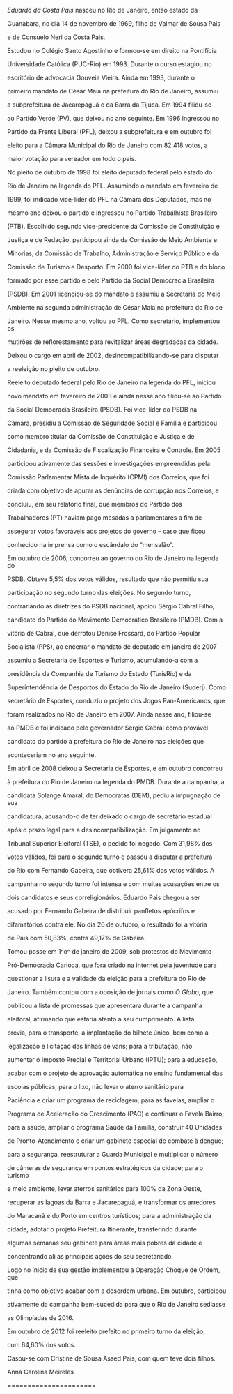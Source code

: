 

*Eduardo da Costa Pais* nasceu no Rio de Janeiro, então estado da

Guanabara, no dia 14 de novembro de 1969, filho de Valmar de Sousa Pais

e de Consuelo Neri da Costa Pais.



Estudou no Colégio Santo Agostinho e formou-se em direito na Pontifícia

Universidade Católica (PUC-Rio) em 1993. Durante o curso estagiou no

escritório de advocacia Gouveia Vieira. Ainda em 1993, durante o

primeiro mandato de César Maia na prefeitura do Rio de Janeiro, assumiu

a subprefeitura de Jacarepaguá e da Barra da Tijuca. Em 1994 filiou-se

ao Partido Verde (PV), que deixou no ano seguinte. Em 1996 ingressou no

Partido da Frente Liberal (PFL), deixou a subprefeitura e em outubro foi

eleito para a Câmara Municipal do Rio de Janeiro com 82.418 votos, a

maior votação para vereador em todo o país.



No pleito de outubro de 1998 foi eleito deputado federal pelo estado do

Rio de Janeiro na legenda do PFL. Assumindo o mandato em fevereiro de

1999, foi indicado vice-líder do PFL na Câmara dos Deputados, mas no

mesmo ano deixou o partido e ingressou no Partido Trabalhista Brasileiro

(PTB). Escolhido segundo vice-presidente da Comissão de Constituição e

Justiça e de Redação, participou ainda da Comissão de Meio Ambiente e

Minorias, da Comissão de Trabalho, Administração e Serviço Público e da

Comissão de Turismo e Desporto. Em 2000 foi vice-líder do PTB e do bloco

formado por esse partido e pelo Partido da Social Democracia Brasileira

(PSDB). Em 2001 licenciou-se do mandato e assumiu a Secretaria do Meio

Ambiente na segunda administração de César Maia na prefeitura do Rio de

Janeiro. Nesse mesmo ano, voltou ao PFL. Como secretário, implementou os

mutirões de reflorestamento para revitalizar áreas degradadas da cidade.

Deixou o cargo em abril de 2002, desincompatibilizando-se para disputar

a reeleição no pleito de outubro.



Reeleito deputado federal pelo Rio de Janeiro na legenda do PFL, iniciou

novo mandato em fevereiro de 2003 e ainda nesse ano filiou-se ao Partido

da Social Democracia Brasileira (PSDB). Foi vice-líder do PSDB na

Câmara, presidiu a Comissão de Seguridade Social e Família e participou

como membro titular da Comissão de Constituição e Justiça e de

Cidadania, e da Comissão de Fiscalização Financeira e Controle. Em 2005

participou ativamente das sessões e investigações empreendidas pela

Comissão Parlamentar Mista de Inquérito (CPMI) dos Correios, que foi

criada com objetivo de apurar as denúncias de corrupção nos Correios, e

concluiu, em seu relatório final, que membros do Partido dos

Trabalhadores (PT) haviam pago mesadas a parlamentares a fim de

assegurar votos favoráveis aos projetos do governo – caso que ficou

conhecido na imprensa como o escândalo do “mensalão”.



Em outubro de 2006, concorreu ao governo do Rio de Janeiro na legenda do

PSDB. Obteve 5,5% dos votos válidos, resultado que não permitiu sua

participação no segundo turno das eleições. No segundo turno,

contrariando as diretrizes do PSDB nacional, apoiou Sérgio Cabral Filho,

candidato do Partido do Movimento Democrático Brasileiro (PMDB). Com a

vitória de Cabral, que derrotou Denise Frossard, do Partido Popular

Socialista (PPS), ao encerrar o mandato de deputado em janeiro de 2007

assumiu a Secretaria de Esportes e Turismo, acumulando-a com a

presidência da Companhia de Turismo do Estado (TurisRio) e da

Superintendência de Desportos do Estado do Rio de Janeiro (Suderj). Como

secretário de Esportes, conduziu o projeto dos Jogos Pan-Americanos, que

foram realizados no Rio de Janeiro em 2007. Ainda nesse ano, filiou-se

ao PMDB e foi indicado pelo governador Sérgio Cabral como provável

candidato do partido à prefeitura do Rio de Janeiro nas eleições que

aconteceriam no ano seguinte.



Em abril de 2008 deixou a Secretaria de Esportes, e em outubro concorreu

à prefeitura do Rio de Janeiro na legenda do PMDB. Durante a campanha, a

candidata Solange Amaral, do Democratas (DEM), pediu a impugnação de sua

candidatura, acusando-o de ter deixado o cargo de secretário estadual

após o prazo legal para a desincompatibilização. Em julgamento no

Tribunal Superior Eleitoral (TSE), o pedido foi negado. Com 31,98% dos

votos válidos, foi para o segundo turno e passou a disputar a prefeitura

do Rio com Fernando Gabeira, que obtivera 25,61% dos votos válidos. A

campanha no segundo turno foi intensa e com muitas acusações entre os

dois candidatos e seus correligionários. Eduardo Pais chegou a ser

acusado por Fernando Gabeira de distribuir panfletos apócrifos e

difamatórios contra ele. No dia 26 de outubro, o resultado foi a vitória

de Pais com 50,83%, contra 49,17% de Gabeira.



Tomou posse em 1^o^ de janeiro de 2009, sob protestos do Movimento

Pró-Democracia Carioca, que fora criado na internet pela juventude para

questionar a lisura e a validade da eleição para a prefeitura do Rio de

Janeiro. Também contou com a oposição de jornais como *O Globo*, que

publicou a lista de promessas que apresentara durante a campanha

eleitoral, afirmando que estaria atento a seu cumprimento. A lista

previa, para o transporte, a implantação do bilhete único, bem como a

legalização e licitação das linhas de vans; para a tributação, não

aumentar o Imposto Predial e Territorial Urbano (IPTU); para a educação,

acabar com o projeto de aprovação automática no ensino fundamental das

escolas públicas; para o lixo, não levar o aterro sanitário para

Paciência e criar um programa de reciclagem; para as favelas, ampliar o

Programa de Aceleração do Crescimento (PAC) e continuar o Favela Bairro;

para a saúde, ampliar o programa Saúde da Família, construir 40 Unidades

de Pronto-Atendimento e criar um gabinete especial de combate à dengue;

para a segurança, reestruturar a Guarda Municipal e multiplicar o número

de câmeras de segurança em pontos estratégicos da cidade; para o turismo

e meio ambiente, levar aterros sanitários para 100% da Zona Oeste,

recuperar as lagoas da Barra e Jacarepaguá, e transformar os arredores

do Maracanã e do Porto em centros turísticos; para a administração da

cidade, adotar o projeto Prefeitura Itinerante, transferindo durante

algumas semanas seu gabinete para áreas mais pobres da cidade e

concentrando ali as principais ações do seu secretariado.



Logo no ínicio de sua gestão implementou a Operação Choque de Ordem, que

tinha como objetivo acabar com a desordem urbana. Em outubro, participou

ativamente da campanha bem-sucedida para que o Rio de Janeiro sediasse

as Olimpíadas de 2016.



Em outubro de 2012 foi reeleito prefeito no primeiro turno da eleição,

com 64,60% dos votos.



Casou-se com Cristine de Sousa Assed Pais, com quem teve dois filhos.



Anna Carolina Meireles

======================



